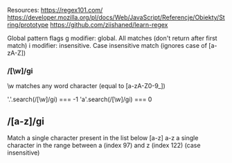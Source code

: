 Resources:
https://regex101.com/
https://developer.mozilla.org/pl/docs/Web/JavaScript/Referencje/Obiekty/String/prototype
https://github.com/ziishaned/learn-regex

Global pattern flags
g modifier: global. All matches (don't return after first match)
i modifier: insensitive. Case insensitive match (ignores case of [a-zA-Z])


### /[\w]/gi
\w matches any word character (equal to [a-zA-Z0-9_])

'.'.search(/[\w]/gi) === -1
'a'.search(/[\w]/gi) === 0

## /[a-z]/gi
Match a single character present in the list below [a-z]
a-z a single character in the range between a (index 97) 
and z (index 122) (case insensitive)
